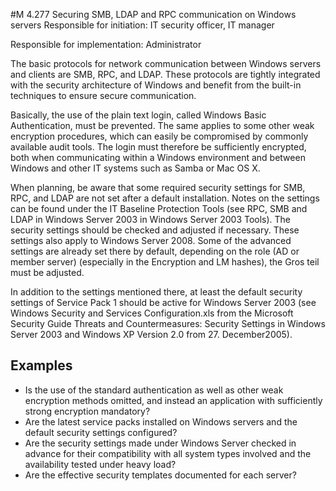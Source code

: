 #M 4.277 Securing SMB, LDAP and RPC communication on Windows servers
Responsible for initiation: IT security officer, IT manager

Responsible for implementation: Administrator

The basic protocols for network communication between Windows servers and clients are SMB, RPC, and LDAP. These protocols are tightly integrated with the security architecture of Windows and benefit from the built-in techniques to ensure secure communication.

Basically, the use of the plain text login, called Windows Basic Authentication, must be prevented. The same applies to some other weak encryption procedures, which can easily be compromised by commonly available audit tools. The login must therefore be sufficiently encrypted, both when communicating within a Windows environment and between Windows and other IT systems such as Samba or Mac OS X.

When planning, be aware that some required security settings for SMB, RPC, and LDAP are not set after a default installation. Notes on the settings can be found under the IT Baseline Protection Tools (see RPC, SMB and LDAP in Windows Server 2003 in Windows Server 2003 Tools). The security settings should be checked and adjusted if necessary. These settings also apply to Windows Server 2008. Some of the advanced settings are already set there by default, depending on the role (AD or member server) (especially in the Encryption and LM hashes), the Gros  teil must be adjusted.

In addition to the settings mentioned there, at least the default security settings of Service Pack 1 should be active for Windows Server 2003 (see Windows Security and Services Configuration.xls from the Microsoft Security Guide Threats and Countermeasures: Security Settings in Windows Server 2003 and Windows XP Version 2.0 from 27.  December2005).



## Examples 
* Is the use of the standard authentication as well as other weak encryption methods omitted, and instead an application with sufficiently strong encryption mandatory?
* Are the latest service packs installed on Windows servers and the default security settings configured?
* Are the security settings made under Windows Server checked in advance for their compatibility with all system types involved and the availability tested under heavy load?
* Are the effective security templates documented for each server?




